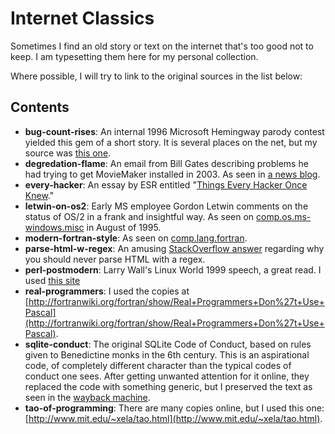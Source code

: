 # Internet Classics

Sometimes I find an old story or text on the internet that's
too good not to keep. I am typesetting them here for my
personal collection.

Where possible, I will try to link to the original sources in the list below:

## Contents

 - __bug-count-rises__: An internal 1996 Microsoft Hemingway parody contest yielded this gem of a short story. It is several places on the net, but my source was [this one](http://workpump.com/bugcount/bugcount.html).
- __degredation-flame__: An email from Bill Gates describing problems he had trying to get MovieMaker installed in 2003.  As seen in [a news blog](https://blog.seattlepi.com/microsoft/files/library/2003Jangatesmoviemaker.pdf).
- __every-hacker__: An essay by ESR entitled "[Things Every Hacker Once Knew](http://www.catb.org/~esr/faqs/things-every-hacker-once-knew/)."  
 - __letwin-on-os2__: Early MS employee Gordon Letwin comments on the status of OS/2 in a frank and insightful way. As seen on [comp.os.ms-windows.misc](https://groups.google.com/forum/?hl=en#!msg/comp.os.ms-windows.misc/-iNeep60eVE/Xl5ddAtJENcJ) in August of 1995.
 - __modern-fortran-style__: As seen on [comp.lang.fortran](https://groups.google.com/forum/#!topic/comp.lang.fortran/TIYj2uhhXbU).
 - __parse-html-w-regex__: An amusing [StackOverflow answer](https://stackoverflow.com/questions/1732348/regex-match-open-tags-except-xhtml-self-contained-tags/1732454#1732454) regarding why you should never parse HTML with
 a regex.
- __perl-postmodern__: Larry Wall's Linux World 1999 speech, a great read.  I used [this site](http://www.wall.org/~larry/pm.html)
 - __real-programmers__: I used the copies at [http://fortranwiki.org/fortran/show/Real+Programmers+Don%27t+Use+Pascal](http://fortranwiki.org/fortran/show/Real+Programmers+Don%27t+Use+Pascal).
- __sqlite-conduct__: The original SQLite Code of Conduct, based on rules given to Benedictine monks in the 6th century. This is an aspirational code, of completely different character than the typical codes of conduct one sees. After getting unwanted attention for it online, they replaced the code with something generic, but I preserved the text as seen in the [wayback machine](https://web.archive.org/web/20180315125217/https://sqlite.org/codeofconduct.html).
- __tao-of-programming__: There are many copies online, but I used this one: [http://www.mit.edu/~xela/tao.html](http://www.mit.edu/~xela/tao.html).

